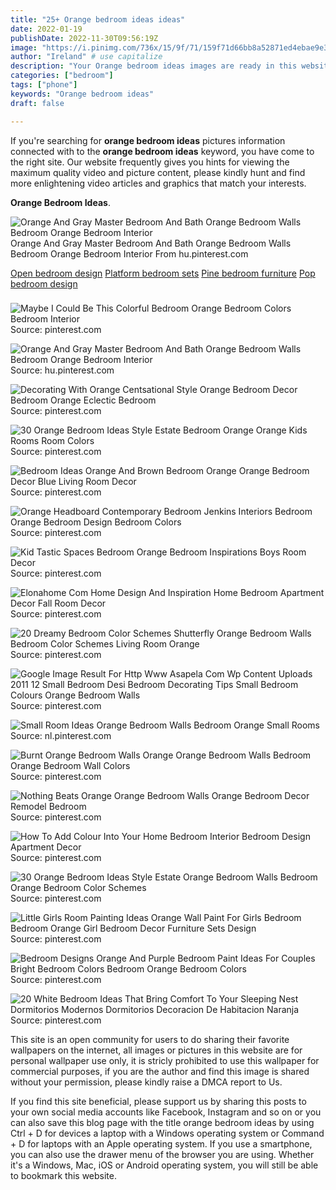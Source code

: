 ```yaml
---
title: "25+ Orange bedroom ideas ideas"
date: 2022-01-19
publishDate: 2022-11-30T09:56:19Z
image: "https://i.pinimg.com/736x/15/9f/71/159f71d66bb8a52871ed4ebae9e36008.jpg"
author: "Ireland" # use capitalize
description: "Your Orange bedroom ideas images are ready in this website. Orange bedroom ideas are a topic that is being searched for and liked by netizens today. You can Get the Orange bedroom ideas files here. Download all royalty-free images."
categories: ["bedroom"]
tags: ["phone"]
keywords: "Orange bedroom ideas"
draft: false

---
```


If you're searching for **orange bedroom ideas** pictures information connected with to the **orange bedroom ideas** keyword, you have come to the right  site.  Our website frequently  gives you  hints  for viewing  the maximum  quality video and picture  content, please kindly hunt and find more enlightening video articles and graphics  that match your interests.

**Orange Bedroom Ideas**. 

![Orange And Gray Master Bedroom And Bath Orange Bedroom Walls Bedroom Orange Bedroom Interior](https://i.pinimg.com/originals/4f/97/25/4f9725bcd567b2f44a4494a50040a4e2.jpg "Orange And Gray Master Bedroom And Bath Orange Bedroom Walls Bedroom Orange Bedroom Interior")
Orange And Gray Master Bedroom And Bath Orange Bedroom Walls Bedroom Orange Bedroom Interior From hu.pinterest.com

[Open bedroom design](/open-bedroom-design/)
[Platform bedroom sets](/platform-bedroom-sets/)
[Pine bedroom furniture](/pine-bedroom-furniture/)
[Pop bedroom design](/pop-bedroom-design/)



### 

 


![Maybe I Could Be This Colorful Bedroom Orange Bedroom Colors Bedroom Interior](https://i.pinimg.com/originals/38/58/99/385899b1eead8bb3082f42b0c23878ac.jpg "Maybe I Could Be This Colorful Bedroom Orange Bedroom Colors Bedroom Interior")
Source: pinterest.com

 

![Orange And Gray Master Bedroom And Bath Orange Bedroom Walls Bedroom Orange Bedroom Interior](https://i.pinimg.com/originals/4f/97/25/4f9725bcd567b2f44a4494a50040a4e2.jpg "Orange And Gray Master Bedroom And Bath Orange Bedroom Walls Bedroom Orange Bedroom Interior")
Source: hu.pinterest.com

 

![Decorating With Orange Centsational Style Orange Bedroom Decor Bedroom Orange Eclectic Bedroom](https://i.pinimg.com/originals/49/96/b9/4996b9508a4382153559f954be730871.jpg "Decorating With Orange Centsational Style Orange Bedroom Decor Bedroom Orange Eclectic Bedroom")
Source: pinterest.com

 

![30 Orange Bedroom Ideas Style Estate Bedroom Orange Orange Kids Rooms Room Colors](https://i.pinimg.com/originals/fa/11/4a/fa114a7f7db24c9f171f2170cbfec6b5.jpg "30 Orange Bedroom Ideas Style Estate Bedroom Orange Orange Kids Rooms Room Colors")
Source: pinterest.com

 

![Bedroom Ideas Orange And Brown Bedroom Orange Orange Bedroom Decor Blue Living Room Decor](https://i.pinimg.com/736x/26/b1/1b/26b11b66d87d8dd5312ee5cb7250f7e7.jpg "Bedroom Ideas Orange And Brown Bedroom Orange Orange Bedroom Decor Blue Living Room Decor")
Source: pinterest.com

 

![Orange Headboard Contemporary Bedroom Jenkins Interiors Bedroom Orange Bedroom Design Bedroom Colors](https://i.pinimg.com/originals/80/08/15/80081597c178a92a5e4985b498c7556c.jpg "Orange Headboard Contemporary Bedroom Jenkins Interiors Bedroom Orange Bedroom Design Bedroom Colors")
Source: pinterest.com

 

![Kid Tastic Spaces Bedroom Orange Bedroom Inspirations Boys Room Decor](https://i.pinimg.com/originals/e4/ea/b8/e4eab862159d7d02f35575e093faacfd.jpg "Kid Tastic Spaces Bedroom Orange Bedroom Inspirations Boys Room Decor")
Source: pinterest.com

 

![Elonahome Com Home Design And Inspiration Home Bedroom Apartment Decor Fall Room Decor](https://i.pinimg.com/originals/33/71/36/337136a23c750e6101b92ec004325f24.jpg "Elonahome Com Home Design And Inspiration Home Bedroom Apartment Decor Fall Room Decor")
Source: pinterest.com

 

![20 Dreamy Bedroom Color Schemes Shutterfly Orange Bedroom Walls Bedroom Color Schemes Living Room Orange](https://i.pinimg.com/originals/7c/f4/8b/7cf48b72965a805907ec61aab13c3533.jpg "20 Dreamy Bedroom Color Schemes Shutterfly Orange Bedroom Walls Bedroom Color Schemes Living Room Orange")
Source: pinterest.com

 

![Google Image Result For Http Www Asapela Com Wp Content Uploads 2011 12 Small Bedroom Desi Bedroom Decorating Tips Small Bedroom Colours Orange Bedroom Walls](https://i.pinimg.com/originals/6b/b1/6b/6bb16bd42e85e7577fc9a4dfac56fe3b.jpg "Google Image Result For Http Www Asapela Com Wp Content Uploads 2011 12 Small Bedroom Desi Bedroom Decorating Tips Small Bedroom Colours Orange Bedroom Walls")
Source: pinterest.com

 

![Small Room Ideas Orange Bedroom Walls Bedroom Orange Small Rooms](https://i.pinimg.com/originals/be/7b/90/be7b90955313fb00e9a2df098a36bb61.jpg "Small Room Ideas Orange Bedroom Walls Bedroom Orange Small Rooms")
Source: nl.pinterest.com

 

![Burnt Orange Bedroom Walls Orange Orange Bedroom Walls Bedroom Orange Bedroom Wall Colors](https://i.pinimg.com/originals/98/53/c7/9853c78f47b89fcbee9f4b9338b58966.jpg "Burnt Orange Bedroom Walls Orange Orange Bedroom Walls Bedroom Orange Bedroom Wall Colors")
Source: pinterest.com

 

![Nothing Beats Orange Orange Bedroom Walls Orange Bedroom Decor Remodel Bedroom](https://i.pinimg.com/564x/ca/d9/1b/cad91b9bff9bd912f7faf08c1d3e00f3.jpg "Nothing Beats Orange Orange Bedroom Walls Orange Bedroom Decor Remodel Bedroom")
Source: pinterest.com

 

![How To Add Colour Into Your Home Bedroom Interior Bedroom Design Apartment Decor](https://i.pinimg.com/originals/82/72/52/8272520f81df138a18dda49b87a403ed.png "How To Add Colour Into Your Home Bedroom Interior Bedroom Design Apartment Decor")
Source: pinterest.com

 

![30 Orange Bedroom Ideas Style Estate Orange Bedroom Walls Bedroom Orange Bedroom Color Schemes](https://i.pinimg.com/originals/43/2d/41/432d410640a937e73dc24a28adb398e5.jpg "30 Orange Bedroom Ideas Style Estate Orange Bedroom Walls Bedroom Orange Bedroom Color Schemes")
Source: pinterest.com

 

![Little Girls Room Painting Ideas Orange Wall Paint For Girls Bedroom Bedroom Orange Girl Bedroom Decor Furniture Sets Design](https://i.pinimg.com/originals/f5/ee/87/f5ee87e3e4c687b853e86ef10715f513.jpg "Little Girls Room Painting Ideas Orange Wall Paint For Girls Bedroom Bedroom Orange Girl Bedroom Decor Furniture Sets Design")
Source: pinterest.com

 

![Bedroom Designs Orange And Purple Bedroom Paint Ideas For Couples Bright Bedroom Colors Bedroom Orange Bedroom Colors](https://i.pinimg.com/originals/c5/b1/b6/c5b1b6325d9b07195d9f4004c4973606.jpg "Bedroom Designs Orange And Purple Bedroom Paint Ideas For Couples Bright Bedroom Colors Bedroom Orange Bedroom Colors")
Source: pinterest.com

 

![20 White Bedroom Ideas That Bring Comfort To Your Sleeping Nest Dormitorios Modernos Dormitorios Decoracion De Habitacion Naranja](https://i.pinimg.com/736x/15/9f/71/159f71d66bb8a52871ed4ebae9e36008.jpg "20 White Bedroom Ideas That Bring Comfort To Your Sleeping Nest Dormitorios Modernos Dormitorios Decoracion De Habitacion Naranja")
Source: pinterest.com

 

This site is an open community for users to do sharing their favorite wallpapers on the internet, all images or pictures in this website are for personal wallpaper use only, it is stricly prohibited to use this wallpaper for commercial purposes, if you are the author and find this image is shared without your permission, please kindly raise a DMCA report to Us.

If you find this site beneficial, please support us by sharing this posts to your own social media accounts like Facebook, Instagram and so on or you can also save this blog page with the title orange bedroom ideas by using Ctrl + D for devices a laptop with a Windows operating system or Command + D for laptops with an Apple operating system. If you use a smartphone, you can also use the drawer menu of the browser you are using. Whether it's a Windows, Mac, iOS or Android operating system, you will still be able to bookmark this website.
